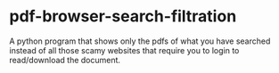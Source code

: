 # pdf-browser-search-filtration
A python program that shows only the pdfs of what you have searched instead of all those scamy websites that require you to login to read/download the document.
